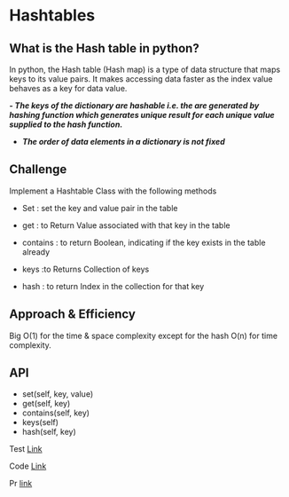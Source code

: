 # Hashtables
<!-- Short summary or background information -->
## What is the Hash table in python?
In python, the Hash table (Hash map) is a type of data structure that maps keys to its value pairs. It makes accessing data faster as the index value behaves as a key for data value.

 ***- The keys of the dictionary are hashable i.e. the are generated by hashing function which generates unique result for each unique value supplied to the hash function.***

- ***The order of data elements in a dictionary is not fixed***

## Challenge
<!-- Description of the challenge -->
Implement a Hashtable Class with the following methods

- Set : set the key and value pair in the table

- get : to Return Value associated with that key in the table

- contains : to return Boolean, indicating if the key exists in the table already

- keys :to  Returns  Collection of keys

- hash : to return Index in the collection for that key

## Approach & Efficiency
<!-- What approach did you take? Why? What is the Big O space/time for this approach? -->
Big O(1) for the time & space complexity except for the hash O(n) for time complexity.


## API
<!-- Description of each method publicly available in each of your hashtable -->
- set(self, key, value)
- get(self, key)
- contains(self, key)
- keys(self)
- hash(self, key)

Test [Link](./tests/test_hashtable.py)

Code [Link](./hashtable/hashtable.py)

Pr [link](https://github.com/Raneemoqaily7/data-structures-and-algorathims/pull/19)





